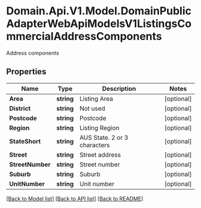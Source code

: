 # Domain.Api.V1.Model.DomainPublicAdapterWebApiModelsV1ListingsCommercialAddressComponents
Address components
## Properties

Name | Type | Description | Notes
------------ | ------------- | ------------- | -------------
**Area** | **string** | Listing Area | [optional] 
**District** | **string** | Not used | [optional] 
**Postcode** | **string** | Postcode | [optional] 
**Region** | **string** | Listing Region | [optional] 
**StateShort** | **string** | AUS State. 2 or 3 characters | [optional] 
**Street** | **string** | Street address | [optional] 
**StreetNumber** | **string** | Street number | [optional] 
**Suburb** | **string** | Suburb | [optional] 
**UnitNumber** | **string** | Unit number | [optional] 

[[Back to Model list]](../README.md#documentation-for-models) [[Back to API list]](../README.md#documentation-for-api-endpoints) [[Back to README]](../README.md)

